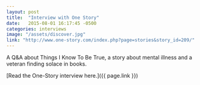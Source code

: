 ```yaml
---
layout: post
title:  "Interview with One Story"
date:   2015-08-01 16:17:45 -0500
categories: interviews
image: "/assets/discover.jpg"
link: "http://www.one-story.com/index.php?page=stories&story_id=209/"
---
```


A Q&A about Things I Know To Be True, a story about mental illness and a veteran finding solace in books.

[Read the One-Story interview here.]({{ page.link }})
